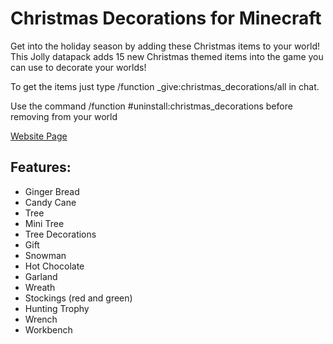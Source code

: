 # Christmas Decorations for Minecraft

Get into the holiday season by adding these Christmas items to your world!
This Jolly datapack adds 15 new Christmas themed items into the game you can
use to decorate your worlds!

To get the items just type /function _give:christmas_decorations/all in chat.

Use the command /function #uninstall:christmas_decorations before removing from your world

[Website Page](https://bronghast014.weebly.com/holiday-datapacks.html)

## Features:

- Ginger Bread
- Candy Cane
- Tree
- Mini Tree
- Tree Decorations
- Gift
- Snowman
- Hot Chocolate
- Garland
- Wreath
- Stockings (red and green)
- Hunting Trophy
- Wrench
- Workbench
